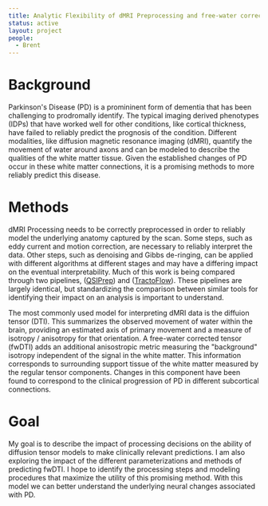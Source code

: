 ```yaml
---
title: Analytic Flexibility of dMRI Preprocessing and free-water corrected DTI (fwDTI) in Parkinson's Disease (PD)
status: active
layout: project
people:
  - Brent
---
```


# Background

Parkinson's Disease (PD) is a promininent form of dementia that has
been challenging to prodromally identify. The typical imaging derived
phenotypes (IDPs) that have worked well for other conditions, like
cortical thickness, have failed to reliably predict the prognosis of
the condition. Different modalities, like diffusion magnetic resonance
imaging (dMRI), quantify the movement of water around axons and can be
modeled to describe the qualities of the white matter tissue. Given
the established changes of PD occur in these white matter connections,
it is a promising methods to more reliably predict this disease.

# Methods

dMRI Processing needs to be correctly preprocessed in order to
reliably model the underlying anatomy captured by the scan. Some
steps, such as eddy current and motion correction, are necessary to
reliably interpret the data. Other steps, such as denoising and Gibbs
de-ringing, can be applied with different algorithms at different
stages and may have a differing impact on the eventual
interpretability. Much of this work is being compared through two
pipelines, ([QSIPrep](https://qsiprep.readthedocs.io/en/latest/)) and
([TractoFlow](https://tractoflow-documentation.readthedocs.io/en/latest/)).
These pipelines are largely identical, but standardizing the comparison between similar
tools for identifying their impact on an analysis is important to understand.

The most commonly used model for interpreting dMRI data is the
diffuion tensor (DTI). This summarizes the observed movement of water
within the brain, providing an estimated axis of primary movement
and a measure of isotropy / anisotropy for that orientation. A
free-water corrected tensor (fwDTI) adds an additional anisostropic
metric measuring the "background" isotropy independent of the signal
in the white matter. This information corresponds to surrounding
support tissue of the white matter measured by the regular tensor
components. Changes in this component have been found to correspond to
the clinical progression of PD in different subcortical connections.

# Goal

My goal is to describe the impact of processing decisions on the
ability of diffusion tensor models to make clinically relevant
predictions. I am also exploring the impact of the different
parameterizations and methods of predicting fwDTI. I hope to
identify the processing steps and modeling procedures that maximize
the utility of this promising method. With this model we can better
understand the underlying neural changes associated with PD.
